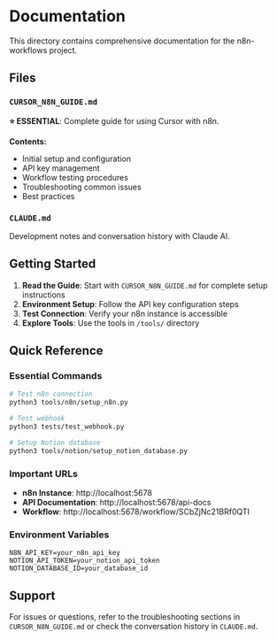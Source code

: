 # Documentation

This directory contains comprehensive documentation for the n8n-workflows project.

## Files

### `CURSOR_N8N_GUIDE.md`
**⭐ ESSENTIAL**: Complete guide for using Cursor with n8n.

**Contents:**
- Initial setup and configuration
- API key management
- Workflow testing procedures
- Troubleshooting common issues
- Best practices

### `CLAUDE.md`
Development notes and conversation history with Claude AI.

## Getting Started

1. **Read the Guide**: Start with `CURSOR_N8N_GUIDE.md` for complete setup instructions
2. **Environment Setup**: Follow the API key configuration steps
3. **Test Connection**: Verify your n8n instance is accessible
4. **Explore Tools**: Use the tools in `/tools/` directory

## Quick Reference

### Essential Commands
```bash
# Test n8n connection
python3 tools/n8n/setup_n8n.py

# Test webhook
python3 tests/test_webhook.py

# Setup Notion database
python3 tools/notion/setup_notion_database.py
```

### Important URLs
- **n8n Instance**: http://localhost:5678
- **API Documentation**: http://localhost:5678/api-docs
- **Workflow**: http://localhost:5678/workflow/SCbZjNc21BRf0QTI

### Environment Variables
```
N8N_API_KEY=your_n8n_api_key
NOTION_API_TOKEN=your_notion_api_token
NOTION_DATABASE_ID=your_database_id
```

## Support

For issues or questions, refer to the troubleshooting sections in `CURSOR_N8N_GUIDE.md` or check the conversation history in `CLAUDE.md`. 